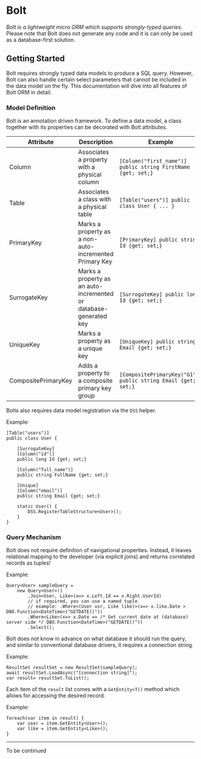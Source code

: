 # Bolt 
*Bolt is a lightweight micro ORM which supports strongly-typed queries.*  
Please note that Bolt does not generate any code and it is can only be used as a database-first solution. 

## Getting Started 
Bolt requires strongly typed data models to produce a SQL query. However, Bolt can also handle certain select parameters that cannot be included in the data model on the fly. This documentation will dive into all features of Bolt ORM in detail. 

### Model Definition
Bolt is an annotation driven framework. To define a data model, a class together with its properties can be decorated with Bolt attributes. 

|Attribute| Description  | Example
|--|--|--|
| Column | Associates a property with a physical column  | `[Column("first_name")] public string FirstName {get; set;}`
| Table| Associates a class with a physical table | `[Table("users")] public class User { ... }`
| PrimaryKey | Marks a property as a non-auto-incremented Primary Key| `[PrimaryKey] public string Id {get; set;}`
| SurrogateKey | Marks a property as an auto-incremented or database-generated key | `[SurrogateKey] public long Id {get; set;}`
|UniqueKey| Marks a property as a unique key | `[UniqueKey] public string Email {get; set;}`
|CompositePrimaryKey| Adds a property to a composite primary key group | `[CompositePrimaryKey("G1")] public string Email {get; set;}`

Bolts also requires data model registration via the `DSS` helper. 

Example: 

    [Table("users")]
    public class User {
	  
	    [SurrogateKey]
	    [Column("id")]
	    public long Id {get; set;}
	  
	    [Column("full_name")]
	    public string FullName {get; set;}
	  
	    [Unique]
	    [Column("email")]
	    public string Email {get; set;}

		static User() {
			DSS.RegisterTableStructure<User>();
		}
	} 

### Query Mechanism 
Bolt does not require definition of navigational properties. Instead, it leaves relational mapping to the developer (via explicit joins) and returns correlated records as tuples! 

Example: 

    Query<User> sampleQuery = 
	    new Query<User>()
		    .Join<User, Like>(x=> x.Left.Id == x.Right.UserId)
		    // if required, you can use a named tuple
		    // example: .Where<(User usr, Like like)>(x=> x.like.Date > DBO.Function<DateTime>("GETDATE()"))
		    .Where<Like>(x=> x.Date == /* Get current date at (database) server side */ DBO.Function<DateTime>("GETDATE()"))
		    .Select();
Bolt does not know in advance on what database it should run the query, and similar to conventional database drivers, it requires a connection string. 

Example: 

    ResultSet resultSet = new ResultSet(sampleQuery);
    await resultSet.LoadAsync("[connection string]");
    var result= resultSet.ToList();
Each item of the `result` list comes with a `GetEntity<T()` method which allows for accessing the desired record. 

Example: 

    foreach(var item in result) {
	    var user = item.GetEntity<User>();
	    var like = item.GetEntity<Like>();
	}

---
To be continued

 

